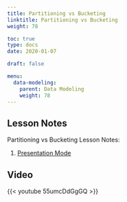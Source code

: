 ```yaml
---
title: Partitioning vs Bucketing
linktitle: Partitioning vs Bucketing
weight: 78

toc: true
type: docs
date: 2020-01-07

draft: false

menu:
  data-modeling:
    parent: Data Modeling
    weight: 78
---
```


## Lesson Notes

Partitioning vs Bucketing Lesson Notes:

1. [Presentation Mode](../04-schema-types-ps.pdf)

## Video

{{< youtube 55umcDdGgGQ >}}
